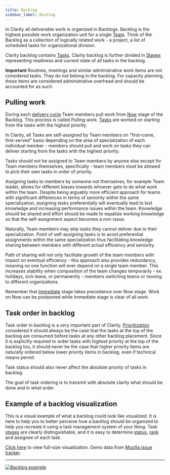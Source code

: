 ```yaml
---
title: Backlog
sidebar_label: Backlog
---
```


In Clarity all deliverable work is organized in Backlogs. Backlog is the highest possible work organization unit for a single [Team](team.md). Think of the Backlog as a collection of logically related work - a project, a list of scheduled tasks for organizational division.

Clarity backlog contains [Tasks](tasks.md). Clarity backlog is further divided in [Stages](task-stage.md) representing readiness and current state of all tasks in the backlog.

**Important** Routines, meetings and similar administrative work items are not considered tasks. They do not belong in the backlog. For capacity planning, these items are considered administrative overhead and should be accounted for as such.

## Pulling work

During each [delivery cycle](delivery-cycle.md) Team members pull work from [Now](task-stage.md#now) stage of the Backlog. This process is called Pulling work. [Tasks](tasks.md) are worked on starting from the tasks with the highest priority.

In Clarity, all Tasks are self-assigned by Team members on "first-come, first-served" basis depending on the area of specialization of each individual member - members should pull and work on tasks they can deliver starting from the tasks with the highest priority.

Tasks should not be assigned to Team members by anyone else except for Team members themselves, specifically - team members must be allowed to pick their own tasks in order of priority.

Assigning tasks to members by someone not themselves, for example Team leader, allows for different biases towards whoever gets to do what work within the team. Despite being arguably more efficient approach for teams with significant differences in terms of seniority within the same specialization, assigning tasks preferentially will eventually lead to lost knowledge and increasing performance issues within the team. Knowledge should be shared and effort should be made to equalize working knowledge so that the self-assignment aspect becomes a non-issue.

Naturally, Team members may skip tasks they cannot deliver due to their specialization. Point of self-assigning tasks is to avoid preferential assignments within the same specialization thus facilitating knowledge sharing between members with different actual efficiency and seniority.

Path of sharing will not only facilitate growth of the team members with impact on eventual efficiency - this approach also provides redundancy, meaning no one function will ever depend on a single team member. This increases stability when composition of the team changes temporarily - ex. holidays, sick leave, or permanently - members switching teams or moving to different organizations.

Remember that [Immediate](task-stage.md#immediate) stage takes precedence over Now stage. Work on Now can be postponed while Immediate stage is clear of all work.

## Task order in backlog

Task order in backlog is a very important part of Clarity. [Prioritization](./prioritization) considered it should always be the case that the tasks at the top of the backlog are consumed before tasks at any other backlog placement. Since it is explicitly required to order tasks with highest priority at the top of the backlog too, it should never be the case that higher priority items are naturally ordered below lower priority items in backlog, even if technical means permit.

Task status should also never affect the absolute priority of tasks in backlog.

The goal of task ordering is to transmit with absolute clarity what should be done and in what order.

## Example of a backlog visualization

This is a visual example of what a backlog could look like visualized. It is here to help you to better perceive how a backlog should be organized to help you recreate it using a task management system of your liking. Task [stages](task-stage.md) are clearly distinguishable, and it is easy to determine [status](tasks.md#task-status), [rank](prioritization.md#prioritization-using-rank) and assignee of each task.

[Click here](/img/backlog.png) to view full-size visualization. Demo data from [Mozilla issue tracker](https://bugzilla.mozilla.org/home).

---

[![Backlog example](/img/backlog-sm.png)](/img/backlog.png)
